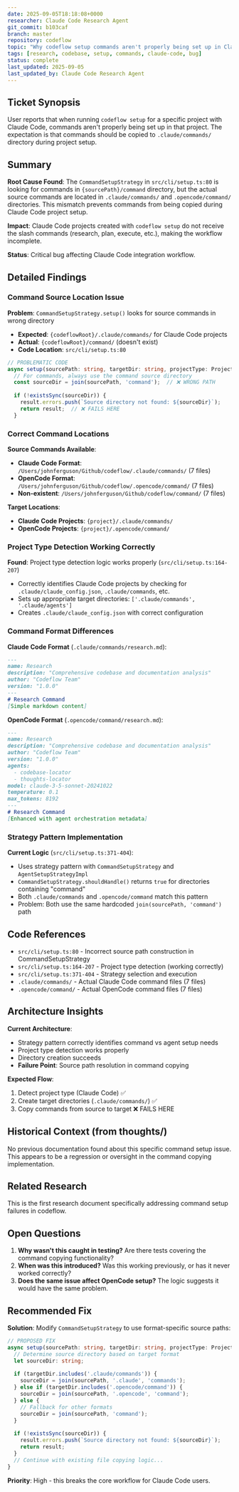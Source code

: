 ```yaml
---
date: 2025-09-05T18:18:08+0000
researcher: Claude Code Research Agent
git_commit: b103caf
branch: master
repository: codeflow
topic: "Why codeflow setup commands aren't properly being set up in Claude Code projects"
tags: [research, codebase, setup, commands, claude-code, bug]
status: complete
last_updated: 2025-09-05
last_updated_by: Claude Code Research Agent
---
```


## Ticket Synopsis

User reports that when running `codeflow setup` for a specific project with Claude Code, commands aren't properly being set up in that project. The expectation is that commands should be copied to `.claude/commands/` directory during project setup.

## Summary

**Root Cause Found**: The `CommandSetupStrategy` in `src/cli/setup.ts:80` is looking for commands in `{sourcePath}/command` directory, but the actual source commands are located in `.claude/commands/` and `.opencode/command/` directories. This mismatch prevents commands from being copied during Claude Code project setup.

**Impact**: Claude Code projects created with `codeflow setup` do not receive the slash commands (research, plan, execute, etc.), making the workflow incomplete.

**Status**: Critical bug affecting Claude Code integration workflow.

## Detailed Findings

### Command Source Location Issue

**Problem**: `CommandSetupStrategy.setup()` looks for source commands in wrong directory
- **Expected**: `{codeflowRoot}/.claude/commands/` for Claude Code projects
- **Actual**: `{codeflowRoot}/command/` (doesn't exist)
- **Code Location**: `src/cli/setup.ts:80`

```typescript
// PROBLEMATIC CODE
async setup(sourcePath: string, targetDir: string, projectType: ProjectType) {
  // For commands, always use the command source directory
  const sourceDir = join(sourcePath, 'command');  // ❌ WRONG PATH
  
  if (!existsSync(sourceDir)) {
    result.errors.push(`Source directory not found: ${sourceDir}`);
    return result;  // ❌ FAILS HERE
  }
```

### Correct Command Locations

**Source Commands Available**:
- **Claude Code Format**: `/Users/johnferguson/Github/codeflow/.claude/commands/` (7 files)
- **OpenCode Format**: `/Users/johnferguson/Github/codeflow/.opencode/command/` (7 files)
- **Non-existent**: `/Users/johnferguson/Github/codeflow/command/` (7 files)

**Target Locations**:
- **Claude Code Projects**: `{project}/.claude/commands/`
- **OpenCode Projects**: `{project}/.opencode/command/`

### Project Type Detection Working Correctly

**Found**: Project type detection logic works properly (`src/cli/setup.ts:164-207`)
- Correctly identifies Claude Code projects by checking for `.claude/claude_config.json`, `.claude/commands`, etc.
- Sets up appropriate target directories: `['.claude/commands', '.claude/agents']`
- Creates `.claude/claude_config.json` with correct configuration

### Command Format Differences

**Claude Code Format** (`.claude/commands/research.md`):
```markdown
---
name: Research
description: "Comprehensive codebase and documentation analysis"
author: "Codeflow Team"
version: "1.0.0"
---
# Research Command
[Simple markdown content]
```

**OpenCode Format** (`.opencode/command/research.md`):
```markdown
---
name: Research
description: "Comprehensive codebase and documentation analysis"
author: "Codeflow Team"
version: "1.0.0"
agents:
  - codebase-locator
  - thoughts-locator
model: claude-3-5-sonnet-20241022
temperature: 0.1
max_tokens: 8192
---
# Research Command
[Enhanced with agent orchestration metadata]
```

### Strategy Pattern Implementation

**Current Logic** (`src/cli/setup.ts:371-404`):
- Uses strategy pattern with `CommandSetupStrategy` and `AgentSetupStrategyImpl`
- `CommandSetupStrategy.shouldHandle()` returns `true` for directories containing "command"
- Both `.claude/commands` and `.opencode/command` match this pattern
- Problem: Both use the same hardcoded `join(sourcePath, 'command')` path

## Code References

- `src/cli/setup.ts:80` - Incorrect source path construction in CommandSetupStrategy
- `src/cli/setup.ts:164-207` - Project type detection (working correctly)
- `src/cli/setup.ts:371-404` - Strategy selection and execution
- `.claude/commands/` - Actual Claude Code command files (7 files)
- `.opencode/command/` - Actual OpenCode command files (7 files)

## Architecture Insights

**Current Architecture**:
- Strategy pattern correctly identifies command vs agent setup needs
- Project type detection works properly
- Directory creation succeeds
- **Failure Point**: Source path resolution in command copying

**Expected Flow**:
1. Detect project type (Claude Code) ✅
2. Create target directories (`.claude/commands/`) ✅
3. Copy commands from source to target ❌ FAILS HERE

## Historical Context (from thoughts/)

No previous documentation found about this specific command setup issue. This appears to be a regression or oversight in the command copying implementation.

## Related Research

This is the first research document specifically addressing command setup failures in codeflow.

## Open Questions

1. **Why wasn't this caught in testing?** Are there tests covering the command copying functionality?
2. **When was this introduced?** Was this working previously, or has it never worked correctly?
3. **Does the same issue affect OpenCode setup?** The logic suggests it would have the same problem.

## Recommended Fix

**Solution**: Modify `CommandSetupStrategy` to use format-specific source paths:

```typescript
// PROPOSED FIX
async setup(sourcePath: string, targetDir: string, projectType: ProjectType) {
  // Determine source directory based on target format
  let sourceDir: string;
  
  if (targetDir.includes('.claude/commands')) {
    sourceDir = join(sourcePath, '.claude', 'commands');
  } else if (targetDir.includes('.opencode/command')) {
    sourceDir = join(sourcePath, '.opencode', 'command');
  } else {
    // Fallback for other formats
    sourceDir = join(sourcePath, 'command');
  }
  
  if (!existsSync(sourceDir)) {
    result.errors.push(`Source directory not found: ${sourceDir}`);
    return result;
  }
  // Continue with existing file copying logic...
}
```

**Priority**: High - this breaks the core workflow for Claude Code users.